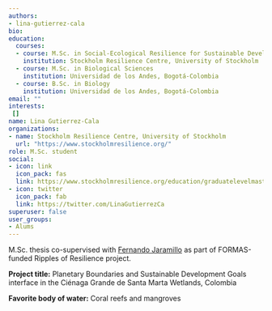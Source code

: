```yaml
---
authors:
- lina-gutierrez-cala
bio: 
education:
  courses:
  - course: M.Sc. in Social-Ecological Resilience for Sustainable Development
    institution: Stockholm Resilience Centre, University of Stockholm
  - course: M.Sc. in Biological Sciences
    institution: Universidad de los Andes, Bogotá-Colombia
  - course: B.Sc. in Biology
    institution: Universidad de los Andes, Bogotá-Colombia
email: ""
interests:
 []
name: Lina Gutierrez-Cala
organizations:
- name: Stockholm Resilience Centre, University of Stockholm
  url: "https://www.stockholmresilience.org/"
role: M.Sc. student
social:
- icon: link
  icon_pack: fas
  link: https://www.stockholmresilience.org/education/graduatelevelmasters/students/gutierrezcala.5.51d83659166367a9a161a9c.html
- icon: twitter
  icon_pack: fab
  link: https://twitter.com/LinaGutierrezCa
superuser: false
user_groups:
- Alums
---
```

M.Sc. thesis co-supervised with [Fernando Jaramillo](https://www.su.se/english/profiles/fjara-1.188044) as part of FORMAS-funded Ripples of Resilience project.

**Project title:** Planetary Boundaries and Sustainable Development Goals interface in the Ciénaga Grande de Santa Marta Wetlands, Colombia

**Favorite body of water:** Coral reefs and mangroves

